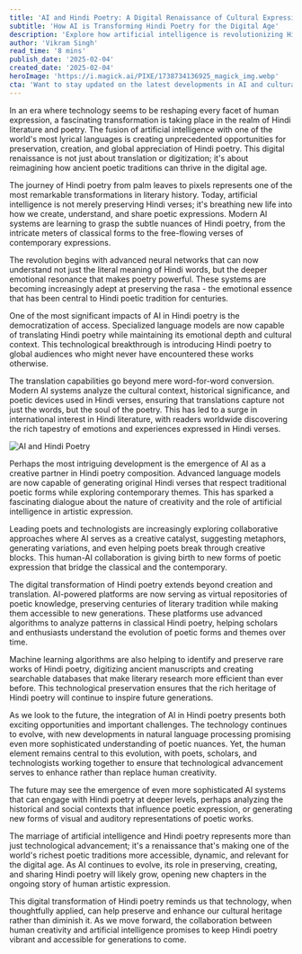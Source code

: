 ```yaml
---
title: 'AI and Hindi Poetry: A Digital Renaissance of Cultural Expression'
subtitle: 'How AI is Transforming Hindi Poetry for the Digital Age'
description: 'Explore how artificial intelligence is revolutionizing Hindi poetry, from preservation and translation to creative collaboration. This digital renaissance is making one of the world''s richest poetic traditions more accessible and dynamic for the modern age.'
author: 'Vikram Singh'
read_time: '8 mins'
publish_date: '2025-02-04'
created_date: '2025-02-04'
heroImage: 'https://i.magick.ai/PIXE/1738734136925_magick_img.webp'
cta: 'Want to stay updated on the latest developments in AI and cultural preservation? Follow us on LinkedIn for exclusive insights into how technology is transforming traditional art forms.'
---
```


In an era where technology seems to be reshaping every facet of human expression, a fascinating transformation is taking place in the realm of Hindi literature and poetry. The fusion of artificial intelligence with one of the world's most lyrical languages is creating unprecedented opportunities for preservation, creation, and global appreciation of Hindi poetry. This digital renaissance is not just about translation or digitization; it's about reimagining how ancient poetic traditions can thrive in the digital age.

The journey of Hindi poetry from palm leaves to pixels represents one of the most remarkable transformations in literary history. Today, artificial intelligence is not merely preserving Hindi verses; it's breathing new life into how we create, understand, and share poetic expressions. Modern AI systems are learning to grasp the subtle nuances of Hindi poetry, from the intricate meters of classical forms to the free-flowing verses of contemporary expressions.

The revolution begins with advanced neural networks that can now understand not just the literal meaning of Hindi words, but the deeper emotional resonance that makes poetry powerful. These systems are becoming increasingly adept at preserving the rasa - the emotional essence that has been central to Hindi poetic tradition for centuries.

One of the most significant impacts of AI in Hindi poetry is the democratization of access. Specialized language models are now capable of translating Hindi poetry while maintaining its emotional depth and cultural context. This technological breakthrough is introducing Hindi poetry to global audiences who might never have encountered these works otherwise.

The translation capabilities go beyond mere word-for-word conversion. Modern AI systems analyze the cultural context, historical significance, and poetic devices used in Hindi verses, ensuring that translations capture not just the words, but the soul of the poetry. This has led to a surge in international interest in Hindi literature, with readers worldwide discovering the rich tapestry of emotions and experiences expressed in Hindi verses.

![AI and Hindi Poetry](https://images.magick.ai/hindi-poetry-ai-abstract.jpg)

Perhaps the most intriguing development is the emergence of AI as a creative partner in Hindi poetry composition. Advanced language models are now capable of generating original Hindi verses that respect traditional poetic forms while exploring contemporary themes. This has sparked a fascinating dialogue about the nature of creativity and the role of artificial intelligence in artistic expression.

Leading poets and technologists are increasingly exploring collaborative approaches where AI serves as a creative catalyst, suggesting metaphors, generating variations, and even helping poets break through creative blocks. This human-AI collaboration is giving birth to new forms of poetic expression that bridge the classical and the contemporary.

The digital transformation of Hindi poetry extends beyond creation and translation. AI-powered platforms are now serving as virtual repositories of poetic knowledge, preserving centuries of literary tradition while making them accessible to new generations. These platforms use advanced algorithms to analyze patterns in classical Hindi poetry, helping scholars and enthusiasts understand the evolution of poetic forms and themes over time.

Machine learning algorithms are also helping to identify and preserve rare works of Hindi poetry, digitizing ancient manuscripts and creating searchable databases that make literary research more efficient than ever before. This technological preservation ensures that the rich heritage of Hindi poetry will continue to inspire future generations.

As we look to the future, the integration of AI in Hindi poetry presents both exciting opportunities and important challenges. The technology continues to evolve, with new developments in natural language processing promising even more sophisticated understanding of poetic nuances. Yet, the human element remains central to this evolution, with poets, scholars, and technologists working together to ensure that technological advancement serves to enhance rather than replace human creativity.

The future may see the emergence of even more sophisticated AI systems that can engage with Hindi poetry at deeper levels, perhaps analyzing the historical and social contexts that influence poetic expression, or generating new forms of visual and auditory representations of poetic works.

The marriage of artificial intelligence and Hindi poetry represents more than just technological advancement; it's a renaissance that's making one of the world's richest poetic traditions more accessible, dynamic, and relevant for the digital age. As AI continues to evolve, its role in preserving, creating, and sharing Hindi poetry will likely grow, opening new chapters in the ongoing story of human artistic expression.

This digital transformation of Hindi poetry reminds us that technology, when thoughtfully applied, can help preserve and enhance our cultural heritage rather than diminish it. As we move forward, the collaboration between human creativity and artificial intelligence promises to keep Hindi poetry vibrant and accessible for generations to come.